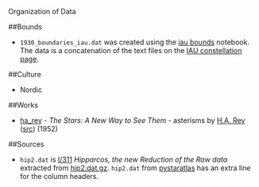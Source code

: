 Organization of Data

##Bounds
* `1930_boundaries_iau.dat` was created using the [iau bounds](https://github.com/digitalvapor/asterisms/blob/master/notebooks/iau-bounds.ipynb) notebook. The data is a concatenation of the text files on the [IAU constellation page](http://www.iau.org/public/themes/constellations/).

##Culture
* Nordic

##Works
* [ha_rey](https://github.com/digitalvapor/asterisms/tree/master/data/ha_rey) - *The Stars: A New Way to See Them* - asterisms by [H.A. Rey](https://en.wikipedia.org/wiki/H._A._Rey) ([src](http://wackymorningdj.users.sourceforge.net/ha_rey_stellarium.zip)) (1952)

##Sources
* `hip2.dat` is [I/311](http://cdsarc.u-strasbg.fr/viz-bin/Cat?cat=I%2F311) *Hipparcos, the new Reduction of the Raw data* extracted from [hip2.dat.gz](http://cdsarc.u-strasbg.fr/vizier/ftp/cats/I/311/hip2.dat.gz). `hip2.dat` from [pystaratlas](https://code.google.com/p/pystaratlas/) has an extra line for the column headers.
